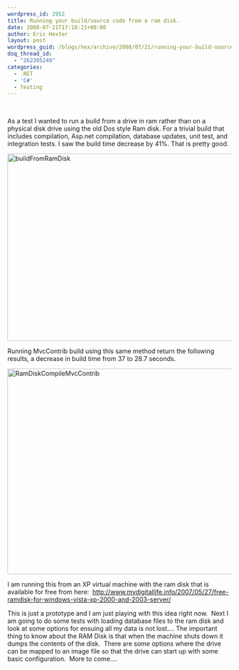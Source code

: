 ```yaml
---
wordpress_id: 2952
title: Running your build/source code from a ram disk.
date: 2008-07-21T17:18:21+00:00
author: Eric Hexter
layout: post
wordpress_guid: /blogs/hex/archive/2008/07/21/running-your-build-source-code-from-a-ram-disk.aspx
dsq_thread_id:
  - "262305249"
categories:
  - .NET
  - 'C#'
  - Testing
---
```

&#160;

As a test I wanted to run a build from a drive in ram rather than on a physical disk drive using the old Dos style Ram disk. For a trivial build that includes compilation, Asp.net compilation, database updates, unit test, and integration tests. I saw the build time decrease by 41%. That is pretty good. 

[<img style="border-top-width: 0px;border-left-width: 0px;border-bottom-width: 0px;border-right-width: 0px" height="420" alt="buildFromRamDisk" src="http://lostechies.com/erichexter/files/2011/03Runningyoursourcecodefromaramdisk_ACBC/buildFromRamDisk_thumb.jpg" width="687" border="0" />](http://lostechies.com/erichexter/files/2011/03Runningyoursourcecodefromaramdisk_ACBC/buildFromRamDisk_2.jpg) 

Running MvcContrib build using this same method return the following results, a decrease in build time from 37 to 28.7 seconds.

[<img style="border-top-width: 0px;border-left-width: 0px;border-bottom-width: 0px;border-right-width: 0px" height="461" alt="RamDiskCompileMvcContrib" src="http://lostechies.com/erichexter/files/2011/03Runningyoursourcecodefromaramdisk_ACBC/RamDiskCompileMvcContrib_thumb.jpg" width="690" border="0" />](http://lostechies.com/erichexter/files/2011/03Runningyoursourcecodefromaramdisk_ACBC/RamDiskCompileMvcContrib_2.jpg) 

I am running this from an XP virtual machine with the ram disk that is available for free from here:&#160; <http://www.mydigitallife.info/2007/05/27/free-ramdisk-for-windows-vista-xp-2000-and-2003-server/>

This is just a prototype and I am just playing with this idea right now.&#160; Next I am going to do some tests with loading database files to the ram disk and look at some options for ensuing all my data is not lost…. The important thing to know about the RAM Disk is that when the machine shuts down it dumps the contents of the disk.&#160; There are some options where the drive can be mapped to an image file so that the drive can start up with some basic configuration.&#160; More to come….